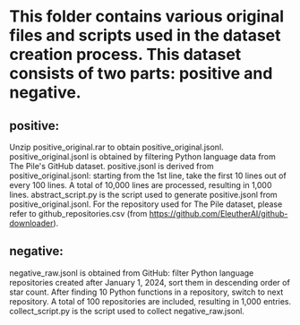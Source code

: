 # This folder contains various original files and scripts used in the dataset creation process. This dataset consists of two parts: positive and negative.

## positive:
Unzip positive_original.rar to obtain positive_original.jsonl.
positive_original.jsonl is obtained by filtering Python language data from The Pile's GitHub dataset.
positive.jsonl is derived from positive_original.jsonl: starting from the 1st line, take the first 10 lines out of every 100 lines. A total of 10,000 lines are processed, resulting in 1,000 lines.
abstract_script.py is the script used to generate positive.jsonl from positive_original.jsonl.
For the repository used for The Pile dataset, please refer to github_repositories.csv (from https://github.com/EleutherAI/github-downloader).

## negative:
negative_raw.jsonl is obtained from GitHub: filter Python language repositories created after January 1, 2024, sort them in descending order of star count. After finding 10 Python functions in a repository, switch to next repository. A total of 100 repositories are included, resulting in 1,000 entries.
collect_script.py is the script used to collect negative_raw.jsonl.